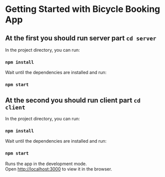 # Getting Started with Bicycle Booking App

## At the first you should run server part `cd server`

In the project directory, you can run:
### `npm install`

Wait until the dependencies are installed and run: 
### `npm start`

## At the second you should run client part `cd client`

In the project directory, you can run:
### `npm install`

Wait until the dependencies are installed and run:
### `npm start`

Runs the app in the development mode.\
Open [http://localhost:3000](http://localhost:3000) to view it in the browser.
